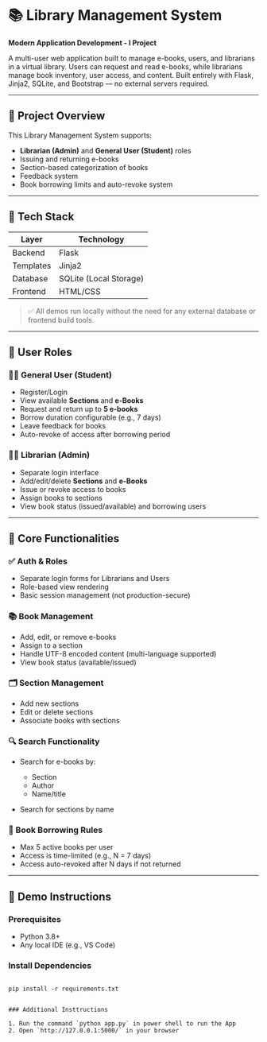 # 📚 Library Management System

**Modern Application Development - I Project**  


A multi-user web application built to manage e-books, users, and librarians in a virtual library. Users can request and read e-books, while librarians manage book inventory, user access, and content. Built entirely with Flask, Jinja2, SQLite, and Bootstrap — no external servers required.

---

## 🚀 Project Overview

This Library Management System supports:

- **Librarian (Admin)** and **General User (Student)** roles
- Issuing and returning e-books
- Section-based categorization of books
- Feedback system
- Book borrowing limits and auto-revoke system

---

## 🧱 Tech Stack

| Layer        | Technology             |
|--------------|------------------------|
| Backend      | Flask                  |
| Templates    | Jinja2    |
| Database     | SQLite (Local Storage) |
| Frontend     | HTML/CSS    |

> ✅ All demos run locally without the need for any external database or frontend build tools.


---

## 👥 User Roles

### 🧑‍🎓 General User (Student)

- Register/Login
- View available **Sections** and **e-Books**
- Request and return up to **5 e-books**
- Borrow duration configurable (e.g., 7 days)
- Leave feedback for books
- Auto-revoke of access after borrowing period

### 🧑‍💼 Librarian (Admin)

- Separate login interface
- Add/edit/delete **Sections** and **e-Books**
- Issue or revoke access to books
- Assign books to sections
- View book status (issued/available) and borrowing users

---

## 📘 Core Functionalities

### ✅ Auth & Roles

- Separate login forms for Librarians and Users
- Role-based view rendering
- Basic session management (not production-secure)

### 📚 Book Management

- Add, edit, or remove e-books
- Assign to a section
- Handle UTF-8 encoded content (multi-language supported)
- View book status (available/issued)

### 🗂️ Section Management

- Add new sections
- Edit or delete sections
- Associate books with sections

### 🔍 Search Functionality

- Search for e-books by:
  - Section
  - Author
  - Name/title

- Search for sections by name

### 🔁 Book Borrowing Rules

- Max 5 active books per user
- Access is time-limited (e.g., N = 7 days)
- Access auto-revoked after N days if not returned

---

## 🧪 Demo Instructions

### Prerequisites
- Python 3.8+
- Any local IDE (e.g., VS Code)

### Install Dependencies
```windows powershell

pip install -r requirements.txt


### Additional Insttructions

1. Run the command `python app.py` in power shell to run the App
2. Open `http://127.0.0.1:5000/` in your browser